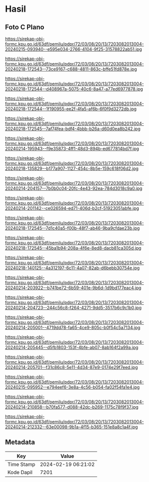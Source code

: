 # Hasil

## Foto C Plano

https://sirekap-obj-formc.kpu.go.id/63df/pemilu/pdpr/72/03/08/20/13/7203082013004-20240215-093940--e595e034-2766-4104-9f25-31578822ab51.jpg

https://sirekap-obj-formc.kpu.go.id/63df/pemilu/pdpr/72/03/08/20/13/7203082013004-20240218-172543--73ce9167-c688-4811-863c-bffe51fd878e.jpg

https://sirekap-obj-formc.kpu.go.id/63df/pemilu/pdpr/72/03/08/20/13/7203082013004-20240218-172544--d408967a-5075-40c6-8a47-a77ed6977878.jpg

https://sirekap-obj-formc.kpu.go.id/63df/pemilu/pdpr/72/03/08/20/13/7203082013004-20240218-172544--1f190955-ee2f-4fa5-af6b-6f0f9d3272db.jpg

https://sirekap-obj-formc.kpu.go.id/63df/pemilu/pdpr/72/03/08/20/13/7203082013004-20240218-172545--7af74fea-bdf4-4bbb-b26a-d60d0ea8b242.jpg

https://sirekap-obj-formc.kpu.go.id/63df/pemilu/pdpr/72/03/08/20/13/7203082013004-20240214-195943--f9e35873-4ff1-48d3-894b-ed677814bd7f.jpg

https://sirekap-obj-formc.kpu.go.id/63df/pemilu/pdpr/72/03/08/20/13/7203082013004-20240218-135829--b177a907-1127-454c-8b5e-159c618f06d2.jpg

https://sirekap-obj-formc.kpu.go.id/63df/pemilu/pdpr/72/03/08/20/13/7203082013004-20240214-204157--7b0b0c04-20fc-4e43-92ea-784d3018c9a0.jpg

https://sirekap-obj-formc.kpu.go.id/63df/pemilu/pdpr/72/03/08/20/13/7203082013004-20240214-201142--ce026594-ed71-406d-b2cf-51923051abfe.jpg

https://sirekap-obj-formc.kpu.go.id/63df/pemilu/pdpr/72/03/08/20/13/7203082013004-20240218-172545--7d1c40a5-f00b-48f7-ab46-9ba9cfdae23b.jpg

https://sirekap-obj-formc.kpu.go.id/63df/pemilu/pdpr/72/03/08/20/13/7203082013004-20240218-172545--45ba1b94-208a-4f6e-8ed8-dacb81ca305d.jpg

https://sirekap-obj-formc.kpu.go.id/63df/pemilu/pdpr/72/03/08/20/13/7203082013004-20240218-140125--4a312197-6c11-4a07-82ab-d6bebb30754e.jpg

https://sirekap-obj-formc.kpu.go.id/63df/pemilu/pdpr/72/03/08/20/13/7203082013004-20240214-203922--b741be72-6b59-401e-9b6d-1d9bd177eac4.jpg

https://sirekap-obj-formc.kpu.go.id/63df/pemilu/pdpr/72/03/08/20/13/7203082013004-20240214-204723--244c56c8-f264-4271-9dd5-3517b6c9c1b0.jpg

https://sirekap-obj-formc.kpu.go.id/63df/pemilu/pdpr/72/03/08/20/13/7203082013004-20240214-205001--4719dd78-fa65-4ce9-805c-b0f54c5a7134.jpg

https://sirekap-obj-formc.kpu.go.id/63df/pemilu/pdpr/72/03/08/20/13/7203082013004-20240214-205445--d5fb1803-153f-4bfe-ab07-8ab164f2a99a.jpg

https://sirekap-obj-formc.kpu.go.id/63df/pemilu/pdpr/72/03/08/20/13/7203082013004-20240214-205701--f31c86c8-5e11-4d34-87e9-0174e29f7eed.jpg

https://sirekap-obj-formc.kpu.go.id/63df/pemilu/pdpr/72/03/08/20/13/7203082013004-20240215-095952--e794eef6-3e8a-4c56-b054-fa02f54fa1e4.jpg

https://sirekap-obj-formc.kpu.go.id/63df/pemilu/pdpr/72/03/08/20/13/7203082013004-20240214-210858--b70fa577-d088-42dc-b269-1175c78f9f37.jpg

https://sirekap-obj-formc.kpu.go.id/63df/pemilu/pdpr/72/03/08/20/13/7203082013004-20240214-212332--63e00098-9b1a-4f15-b365-151e8a8c1a4f.jpg


## Metadata

| Key        | Value               |
| ---------- | ------------------- |
| Time Stamp | 2024-02-19 06:21:02 |
| Kode Dapil | 7201                |



